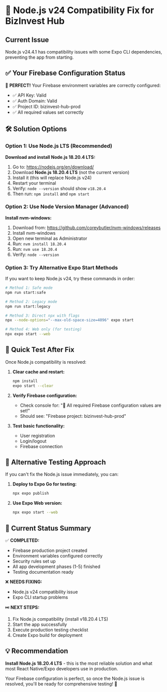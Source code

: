 # 🔧 Node.js v24 Compatibility Fix for BizInvest Hub

## **Current Issue**
Node.js v24.4.1 has compatibility issues with some Expo CLI dependencies, preventing the app from starting.

## **✅ Your Firebase Configuration Status**
🎉 **PERFECT!** Your Firebase environment variables are correctly configured:
- ✅ API Key: Valid
- ✅ Auth Domain: Valid
- ✅ Project ID: bizinvest-hub-prod
- ✅ All required values set correctly

## **🛠️ Solution Options**

### **Option 1: Use Node.js LTS (Recommended)**

**Download and install Node.js 18.20.4 LTS:**
1. Go to: https://nodejs.org/en/download/
2. Download **Node.js 18.20.4 LTS** (not the current version)
3. Install it (this will replace Node.js v24)
4. Restart your terminal
5. Verify: `node --version` should show `v18.20.4`
6. Then run: `npm install` and `npm start`

### **Option 2: Use Node Version Manager (Advanced)**

**Install nvm-windows:**
1. Download from: https://github.com/coreybutler/nvm-windows/releases
2. Install nvm-windows
3. Open new terminal as Administrator
4. Run: `nvm install 18.20.4`
5. Run: `nvm use 18.20.4`
6. Verify: `node --version`

### **Option 3: Try Alternative Expo Start Methods**

If you want to keep Node.js v24, try these commands in order:

```bash
# Method 1: Safe mode
npm run start:safe

# Method 2: Legacy mode  
npm run start:legacy

# Method 3: Direct npx with flags
npx --node-options="--max-old-space-size=4096" expo start

# Method 4: Web only (for testing)
npx expo start --web
```

## **🔄 Quick Test After Fix**

Once Node.js compatibility is resolved:

1. **Clear cache and restart:**
   ```bash
   npm install
   expo start --clear
   ```

2. **Verify Firebase configuration:**
   - Check console for: "🎉 All required Firebase configuration values are set!"
   - Should see: "Firebase project: bizinvest-hub-prod"

3. **Test basic functionality:**
   - User registration
   - Login/logout
   - Firebase connection

## **📱 Alternative Testing Approach**

If you can't fix the Node.js issue immediately, you can:

1. **Deploy to Expo Go for testing:**
   ```bash
   npx expo publish
   ```

2. **Use Expo Web version:**
   ```bash
   npx expo start --web
   ```

## **🎯 Current Status Summary**

✅ **COMPLETED:**
- Firebase production project created
- Environment variables configured correctly
- Security rules set up
- All app development phases (1-5) finished
- Testing documentation ready

❌ **NEEDS FIXING:**
- Node.js v24 compatibility issue
- Expo CLI startup problems

⏭️ **NEXT STEPS:**
1. Fix Node.js compatibility (install v18.20.4 LTS)
2. Start the app successfully
3. Execute production testing checklist
4. Create Expo build for deployment

## **💡 Recommendation**

**Install Node.js 18.20.4 LTS** - this is the most reliable solution and what most React Native/Expo developers use in production.

Your Firebase configuration is perfect, so once the Node.js issue is resolved, you'll be ready for comprehensive testing! 🚀